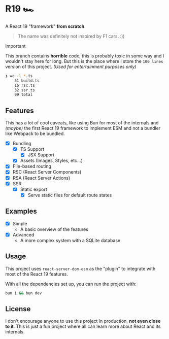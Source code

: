 # R19 🏎️

A React 19 "framework" **from scratch**.

> The name was definitely not inspired by F1 cars. :))

> [!IMPORTANT]
>
> This branch contains **horrible** code, this is probably toxic in some way and I wouldn't stay here for long. But this is the place where I store the `100 lines` version of this project. _(Used for entertainment purposes only)_
>
> ```bash
> ❯ wc -l *.ts
>     51 build.ts
>     16 rsc.ts
>     32 ssr.ts
>     99 total
> ```

## Features

This has a lot of cool caveats, like using Bun for most of the internals and _(maybe)_ the first React 19 framework to implement ESM and not a bundler like Webpack to be bundled.

- [x] Bundling
  - [x] TS Support
    - [x] JSX Support
  - [x] Assets (Images, Styles, etc...)
- [x] File-based routing
- [x] RSC (React Server Components)
- [x] RSA (React Server Actions)
- [x] SSR
  - [x] Static export
    - [x] Serve static files for default route states

## Examples

- [x] Simple
  - A basic overview of the features
- [x] Advanced
  - A more complex system with a SQLite database

## Usage

This project uses `react-server-dom-esm` as the "plugin" to integrate with most of the React 19 features.

With all the dependencies set up, you can run the project with:

```bash
bun i && bun dev
```

## License

I don't encourage anyone to use this project in production, **not even close to it**. This is just a fun project where all can learn more about React and its internals.

